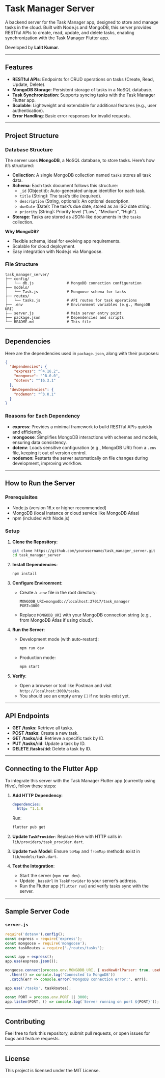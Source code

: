 # Task Manager Server

A backend server for the Task Manager app, designed to store and manage tasks in the cloud. Built with Node.js and MongoDB, this server provides RESTful APIs to create, read, update, and delete tasks, enabling synchronization with the Task Manager Flutter app.

Developed by **Lalit Kumar**.

---

## Features

- **RESTful APIs**: Endpoints for CRUD operations on tasks (Create, Read, Update, Delete).
- **MongoDB Storage**: Persistent storage of tasks in a NoSQL database.
- **Task Synchronization**: Supports syncing tasks with the Task Manager Flutter app.
- **Scalable**: Lightweight and extendable for additional features (e.g., user authentication).
- **Error Handling**: Basic error responses for invalid requests.

---

## Project Structure

### Database Structure

The server uses **MongoDB**, a NoSQL database, to store tasks. Here’s how it’s structured:

- **Collection**: A single MongoDB collection named `tasks` stores all task data.
- **Schema**: Each task document follows this structure:
  - `_id` (ObjectId): Auto-generated unique identifier for each task.
  - `title` (String): The task’s title (required).
  - `description` (String, optional): An optional description.
  - `dueDate` (Date): The task’s due date, stored as an ISO date string.
  - `priority` (String): Priority level ("Low", "Medium", "High").
- **Storage**: Tasks are stored as JSON-like documents in the `tasks` collection.

**Why MongoDB?**
- Flexible schema, ideal for evolving app requirements.
- Scalable for cloud deployment.
- Easy integration with Node.js via Mongoose.

### File Structure

```
task_manager_server/
├── config/
│   └── db.js               # MongoDB connection configuration
├── models/
│   └── Task.js             # Mongoose schema for tasks
├── routes/
│   └── tasks.js            # API routes for task operations
├── .env                    # Environment variables (e.g., MongoDB URI)
├── server.js               # Main server entry point
├── package.json            # Dependencies and scripts
└── README.md               # This file
```

---

## Dependencies

Here are the dependencies used in `package.json`, along with their purposes:

```json
{
  "dependencies": {
    "express": "^4.18.2",
    "mongoose": "^8.0.0",
    "dotenv": "^16.3.1"
  },
  "devDependencies": {
    "nodemon": "^3.0.1"
  }
}
```

### Reasons for Each Dependency

- **express**: Provides a minimal framework to build RESTful APIs quickly and efficiently.
- **mongoose**: Simplifies MongoDB interactions with schemas and models, ensuring data consistency.
- **dotenv**: Loads sensitive configuration (e.g., MongoDB URI) from a `.env` file, keeping it out of version control.
- **nodemon**: Restarts the server automatically on file changes during development, improving workflow.

---

## How to Run the Server

### Prerequisites

- Node.js (version 16.x or higher recommended)
- MongoDB (local instance or cloud service like MongoDB Atlas)
- npm (included with Node.js)

### Setup

1. **Clone the Repository**:
   ```bash
   git clone https://github.com/yourusername/task_manager_server.git
   cd task_manager_server
   ```

2. **Install Dependencies**:
   ```bash
   npm install
   ```

3. **Configure Environment**:
   - Create a `.env` file in the root directory:
     ```
     MONGODB_URI=mongodb://localhost:27017/task_manager
     PORT=3000
     ```
   - Replace `MONGODB_URI` with your MongoDB connection string (e.g., from MongoDB Atlas if using cloud).

4. **Run the Server**:
   - Development mode (with auto-restart):
     ```bash
     npm run dev
     ```
   - Production mode:
     ```bash
     npm start
     ```

5. **Verify**:
   - Open a browser or tool like Postman and visit `http://localhost:3000/tasks`.
   - You should see an empty array `[]` if no tasks exist yet.

---

## API Endpoints

- **GET /tasks**: Retrieve all tasks.
- **POST /tasks**: Create a new task.
- **GET /tasks/:id**: Retrieve a specific task by ID.
- **PUT /tasks/:id**: Update a task by ID.
- **DELETE /tasks/:id**: Delete a task by ID.

---

## Connecting to the Flutter App

To integrate this server with the Task Manager Flutter app (currently using Hive), follow these steps:

1. **Add HTTP Dependency**:
   ```yaml
   dependencies:
     http: ^1.1.0
   ```
   Run:
   ```bash
   flutter pub get
   ```

2. **Update `TaskProvider`**:
   Replace Hive with HTTP calls in `lib/providers/task_provider.dart`.

3. **Update `Task` Model**:
   Ensure `toMap` and `fromMap` methods exist in `lib/models/task.dart`.

4. **Test the Integration**:
   - Start the server (`npm run dev`).
   - Update `_baseUrl` in `TaskProvider` to your server’s address.
   - Run the Flutter app (`flutter run`) and verify tasks sync with the server.

---

## Sample Server Code

### `server.js`
```javascript
require('dotenv').config();
const express = require('express');
const mongoose = require('mongoose');
const taskRoutes = require('./routes/tasks');

const app = express();
app.use(express.json());

mongoose.connect(process.env.MONGODB_URI, { useNewUrlParser: true, useUnifiedTopology: true })
  .then(() => console.log('Connected to MongoDB'))
  .catch(err => console.error('MongoDB connection error:', err));

app.use('/tasks', taskRoutes);

const PORT = process.env.PORT || 3000;
app.listen(PORT, () => console.log(`Server running on port ${PORT}`));
```

---

## Contributing

Feel free to fork this repository, submit pull requests, or open issues for bugs and feature requests.

---

## License

This project is licensed under the MIT License.
